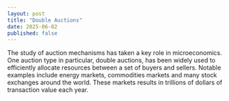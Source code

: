 ```yaml
---
layout: post
title: "Double Auctions"
date: 2025-06-02
published: false
---
```


The study of auction mechanisms has taken a key role in microeconomics. One auction type in particular, double auctions, has been widely used to efficiently allocate resources between a set of buyers and sellers. Notable examples include energy markets, commodities markets and many stock exchanges around the world. These markets results in trillions of dollars of transaction value each year. 

